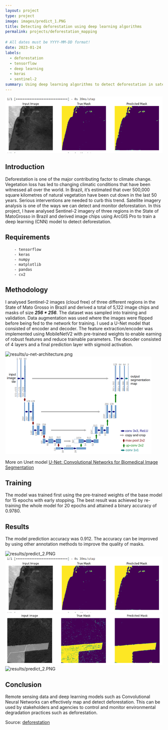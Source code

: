 ```yaml
---
layout: project
type: project
image: images/predict_1.PNG
title: Detecting deforestation using deep learning algorithms
permalink: projects/deforestation_mapping

# All dates must be YYYY-MM-DD format!
date: 2023-01-24
labels:
  - deforestation
  - tensorflow
  - deep learning
  - keras
  - sentinel-2
summary: Using deep learning algorithms to detect deforestation in satellite imagery
---
```

<img class="ui image" src="../images/predict_2.PNG">

## Introduction
Deforestation is one of the major contributing factor to climate change. Vegetation loss has led to changing climatic conditions that have been witnessed all over the world. In Brazil, it’s estimated that over 500,000 square kilometres of natural vegetation have been cut down in the last 50 years. Serious interventions are needed to curb this trend. Satellite imagery analysis is one of the ways we can detect and monitor deforestation. In this project, I have analysed Sentinel-2 imagery of three regions in the State of MatoGrosso in Brazil and derived image chips using ArcGIS Pro to train a deep learning (CNN) model to detect deforestation.

## Requirements
        - tensorflow
        - keras
        - numpy
        - matplotlib
        - pandas
        - cv2
        
## Methodology
I analysed Sentinel-2 images (cloud free) of three different regions in the State of Mato Grosso in Brazil and derived a total of 5,122 image chips and masks of size ***256 * 256***. The dataset was sampled into training and validation. Data augmentation was used where the images were flipped before being fed to the network for training. I used a U-Net model that consisted of encoder and decoder. The feature extraction/encoder was implemented using MobileNetV2 with pre-trained weights to enable earning of robust features and reduce trainable parameters. The decoder consisted of 4 layers and a final prediction layer with sigmoid activation.

![results/u-net-architecture.png](results/u-net-architecture.png)
<img class="ui image" src="../images/u-net-architecture.PNG">

More on Unet model [U-Net: Convolutional Networks for Biomedical Image Segmentation](https://lmb.informatik.uni-freiburg.de/people/ronneber/u-net/)

## Training
The model was trained first using the pre-trained weights of the base model for 15 epochs with early stopping. The best result was achieved by re-training the whole model for 20 epochs and attained a binary accuracy of 0.9780.
        
## Results
The model prediction accuracy was 0.912. The accuracy can be improved by using other annotation methods to improve the quality of masks.

![results/predict_2.PNG](results/predict_2.PNG)
<img class="ui image" src="../images/predict_2.PNG">
<img class="ui image" src="../images/predict_3.PNG">
![results/predict_2.PNG](results/predict_3.PNG)

## Conclusion
Remote sensing data and deep learning models such as Convolutional Neural Networks can effectively map and detect deforestation. This can be used by stakeholders and agencies to control and monitor environmental degradation practices such as deforestation.

Source: <a href="https://github.com/japhethkimeu/deep_learning"><i class="large github icon"></i>deforestation</a>

